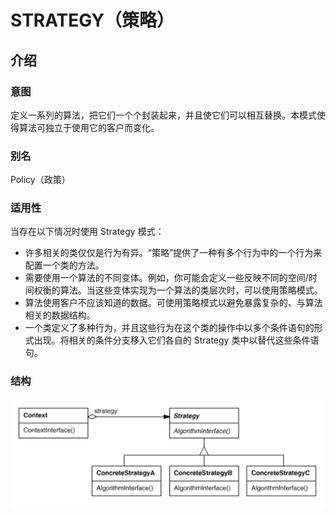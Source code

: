 # STRATEGY（策略）

## 介绍

### 意图

定义一系列的算法，把它们一个个封装起来，并且使它们可以相互替换。本模式使得算法可独立于使用它的客户而变化。

### 别名

Policy（政策）

### 适用性

当存在以下情况时使用 Strategy 模式：

- 许多相关的类仅仅是行为有异。“策略”提供了一种有多个行为中的一个行为来配置一个类的方法。
- 需要使用一个算法的不同变体。例如，你可能会定义一些反映不同的空间/时间权衡的算法。当这些变体实现为一个算法的类层次时，可以使用策略模式。
- 算法使用客户不应该知道的数据。可使用策略模式以避免暴露复杂的、与算法相关的数据结构。
- 一个类定义了多种行为，并且这些行为在这个类的操作中以多个条件语句的形式出现。将相关的条件分支移入它们各自的 Strategy 类中以替代这些条件语句。

### 结构

![Strategy Structure](../../asset/images/DesignPatterns/strategy-structure.png)

